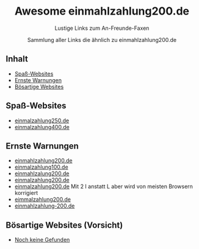 <div align="center">

<!-- title -->

<!--lint ignore no-dead-urls-->

# Awesome einmahlzahlung200.de
<!-- subtitle -->

Lustige Links zum An-Freunde-Faxen

<!-- description -->

Sammlung aller Links die ähnlich zu einmahlzahlung200.de

</div>

<!-- TOC -->

## Inhalt

- [Spaß-Websites](#spaß-websites)
- [Ernste Warnungen](#ernste-warnungen)
- [Bösartige Websites](#bösartige-websites-(vorsicht))

<!-- CONTENT -->

## Spaß-Websites

- [einmalzahlung250.de](https://einmalzahlung250.de/)
- [einmalzahlung400.de](https://einmalzahlung400.de/)

## Ernste Warnungen

- [einmahlzahlung200.de](https://einmahlzahlung200.de/)
- [einmalzahlung100.de](https://einmalzahlung100.de/)
- [einmahlzalung200.de](https://einmahlzalung200.de/)
- [einmaIzahlung200.de](https://einmaIzahlung200.de/)
- [einmaIzahIung200.de](https://einmaIzahIung200.de/) Mit 2 I anstatt L aber wird von meisten Browsern korrigiert
- [eimmalzahlung200.de](https://eimmalzahlung200.de/)
- [einmahlzahlung-200.de](https://einmahlzahlung-200.de/)


##  Bösartige Websites (Vorsicht) 

- [Noch keine Gefunden](https:/www.example.com/)

<!-- END CONTENT -->
